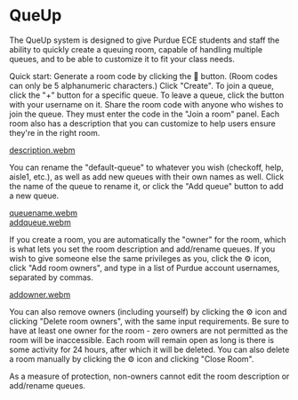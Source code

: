 # QueUp
The QueUp system is designed to give Purdue ECE students and staff the ability to quickly create a queuing room, capable of handling multiple queues, and to be able to customize it to fit your class needs.

Quick start:
Generate a room code by clicking the 🔁 button.  (Room codes can only be 5 alphanumeric characters.)  Click "Create".
To join a queue, click the "+" button for a specific queue.  To leave a queue, click the button with your username on it.
Share the room code with anyone who wishes to join the queue.  They must enter the code in the "Join a room" panel.
Each room also has a description that you can customize to help users ensure they're in the right room.  

[description.webm](https://github.com/ece270/queup/assets/12859429/a9a0d82e-fd0c-4d5c-9175-98ee7f99c158)

You can rename the "default-queue" to whatever you wish (checkoff, help, aisle1, etc.), as well as add new queues with their own names as well.  Click the name of the queue to rename it, or click the "Add queue" button to add a new queue.  

[queuename.webm](https://github.com/ece270/queup/assets/12859429/bc6d5a66-e9b0-41f7-b8fc-a52573f97c84)
<br>
[addqueue.webm](https://github.com/ece270/queup/assets/12859429/cd5ced67-b3cf-4680-b8ff-520642f65aca)

If you create a room, you are automatically the "owner" for the room, which is what lets you set the room description and add/rename queues.  If you wish to give someone else the same privileges as you, click the ⚙️ icon, click "Add room owners", and type in a list of Purdue account usernames, separated by commas.  

[addowner.webm](https://github.com/ece270/queup/assets/12859429/c4e54ea8-857b-4aa0-9930-f1a025c4e32a)

You can also remove owners (including yourself) by clicking the ⚙️ icon and clicking "Delete room owners", with the same input requirements.  Be sure to have at least one owner for the room - zero owners are not permitted as the room will be inaccessible.
Each room will remain open as long is there is some activity for 24 hours, after which it will be deleted.  You can also delete a room manually by clicking the ⚙️ icon and clicking "Close Room".  

As a measure of protection, non-owners cannot edit the room description or add/rename queues.
